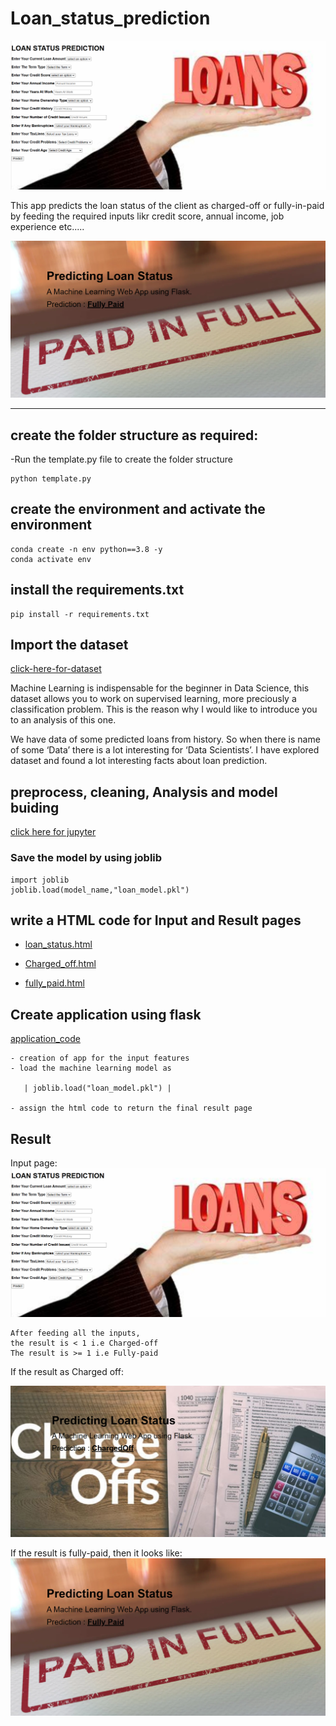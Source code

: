 # Loan_status_prediction

![Alt text](<Flask App/image_folder/Screenshot 2024-01-07 003933.png>)

This app predicts the loan status of the client as charged-off or fully-in-paid by feeding the required inputs likr credit score, annual income, job experience etc.....

![Alt text](<Flask App/image_folder/Screenshot 2024-01-07 001922.png>)

-------------------------------------------------------------------

## create the folder structure as required:
-Run the template.py file to create the folder structure

    python template.py
## create the environment and activate the environment
    conda create -n env python==3.8 -y
    conda activate env

## install the requirements.txt
    pip install -r requirements.txt

## Import the dataset
[click-here-for-dataset](https://raw.githubusercontent.com/medisetti-jayakumar/Loan_status_prediction/main/Dataset/credit_train.csv)

Machine Learning is indispensable for the beginner in Data Science, this dataset allows you to work on supervised learning, more preciously a classification problem. This is the reason why I would like to introduce you to an analysis of this one.

We have data of some predicted loans from history. So when there is name of some ‘Data’ there is a lot interesting for ‘Data Scientists’. I have explored dataset and found a lot interesting facts about loan prediction.

## preprocess, cleaning, Analysis and model buiding
[click here for jupyter](https://github.com/medisetti-jayakumar/Loan_status_prediction/blob/main/Training/Loan%20Status%20Prediction.ipynb)

### Save the model by using joblib
    import joblib
    joblib.load(model_name,"loan_model.pkl")
## write a HTML code for Input and Result pages

- [loan_status.html](https://github.com/medisetti-jayakumar/Loan_status_prediction/blob/main/templates/loanstatus.html)

- [Charged_off.html](https://github.com/medisetti-jayakumar/Loan_status_prediction/blob/main/templates/chargedoff.html)

- [fully_paid.html](https://github.com/medisetti-jayakumar/Loan_status_prediction/blob/main/templates/fullypaid.html)

## Create application using flask

[application_code](https://github.com/medisetti-jayakumar/Loan_status_prediction/blob/main/app.py)

    - creation of app for the input features
    - load the machine learning model as

       | joblib.load("loan_model.pkl") |

    - assign the html code to return the final result page
## Result

Input page:
![Alt text](<Flask App/image_folder/Screenshot 2024-01-07 003933.png>)

    After feeding all the inputs,
    the result is < 1 i.e Charged-off
    The result is >= 1 i.e Fully-paid 
If the result as Charged off:

![Alt text](<Flask App/image_folder/Screenshot 2024-01-07 000627.png>)

If the result is fully-paid, then it looks like:
![Alt text](<Flask App/image_folder/Screenshot 2024-01-07 001922.png>)